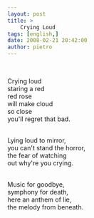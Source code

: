 ```yaml
---
layout: post
title: >
    Crying Loud
tags: [english,]
date: 2008-02-21 20:42:00
author: pietro
---
```

<br/>                <p>Crying loud<br/>staring a red<br/>red rose<br/>will make cloud<br/>so close<br/>you'll regret that bad.</p><p><br/>Lying loud to mirror,<br/>you can't stand the horror,<br/>the fear of watching<br/>out why're you crying.</p><p><br/>Music for goodbye,<br/>symphony for death,<br/>here an anthem of lie,<br/>the melody from beneath.</p>       <br/>                                  
